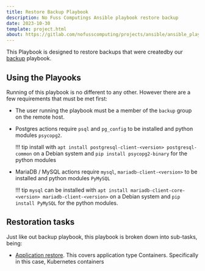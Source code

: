 ```yaml
---
title: Restore Backup Playbook
description: No Fuss Computings Ansible playbook restore backup
date: 2023-10-30
template: project.html
about: https://gitlab.com/nofusscomputing/projects/ansible/ansible_playbooks
---
```



This Playbook is designed to restore backups that were createdby our [backup](../backup/index.md) playbook.


## Using the Playooks

Running of this playbook is no different to any other. However there are a few requirements that must be met first:

- The user running the playbook must be a member of the `backup` group on the remote host.

- Postgres actions require `psql` and `pg_config` to be installed and python modules `psycopg2`.

    !!! tip
        install with `apt install postgresql-client-<version> postgresql-common` on a Debian system and `pip install psycopg2-binary` for the python modules

- MariaDB / MySQL actions require `mysql`, `mariadb-client-<version>` to be installed and python modules `PyMySQL`

    !!! tip
        `mysql` can be installed with `apt install mariadb-client-core-<version> mariadb-client-<version>` on a Debian system and `pip install PyMySQL` for the python modules.


## Restoration tasks

Just like out backup playbook, this playbook is broken down into sub-tasks, being:

- [Application restore](application.md). This covers application type Containers. Specifically in this case, Kubernetes containers
